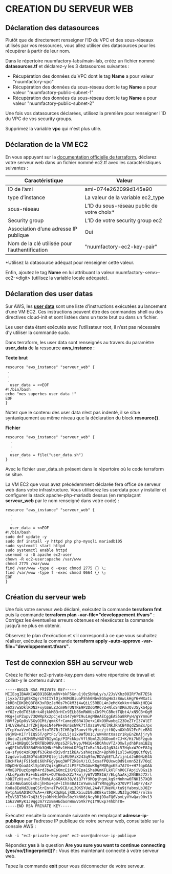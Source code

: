 # CREATION DU SERVEUR WEB

## Déclaration des datasources

Plutôt que de directement renseigner l’ID du VPC et des sous-réseaux utilisés par vos ressources, vous allez utiliser des datasources pour les récupérer à partir de leur nom.

Dans le répertoire nuumfactory-labs/main-lab, crééz un fichier nommé **datasources.tf** et déclarez-y les 3 datasources suivantes :

- Récupération des données du VPC dont le tag **Name** a pour valeur "nuumfactory-vpc"
- Récupération des données du sous-réseau dont le tag **Name** a pour valeur "nuumfactory-public-subnet-1"
- Récupération des données du sous-réseau dont le tag **Name** a pour valeur "nuumfactory-public-subnet-2"

Une fois vos datasources déclarées, utilisez la première pour renseigner l’ID du VPC de vos security groups.

Supprimez la variable **vpc** qui n'est plus utile.

## Déclaration de la VM EC2

En vous appuyant sur la [documentation officielle de terraform](https://registry.terraform.io/providers/hashicorp/aws/latest/docs/resources/instance), déclarez votre serveur web dans un fichier nommé ec2.tf avec les caractéristiques suivantes :

| Caractéristique                                | Valeur                                     |
|------------------------------------------------|--------------------------------------------|
| ID de l’ami                                    | ami-074e262099d145e90                      |
| type d’instance                                | La valeur de la variable ec2_type          |
| sous-réseau                                    | L’ID du sous-réseau public de votre choix* |
| Security group                                 | L’ID de votre security group ec2           |
| Association d’une adresse IP publique          | Oui                                        |
| Nom de la clé utilisée pour l’authentification | "nuumfactory-ec2-key-pair"                 |

*Utilisez la datasource adéquat pour renseigner cette valeur.

Enfin, ajoutez le tag **Name** en lui attribuant la valeur nuumfactory-\<env\>-ec2-\<digit\> (utilisez la variable locale adéquate).

## Déclaration des user datas

Sur AWS, les [**user data**](https://docs.aws.amazon.com/AWSEC2/latest/UserGuide/user-data.html) sont une liste d’instructions exécutées au lancement d’une VM EC2. Ces instructions peuvent être des commandes shell ou des directives cloud-init et sont listées dans un texte brut ou dans un fichier.

Les user data étant exécutés avec l’utilisateur root, il n’est pas nécessaire d’y utiliser la commande sudo.

Dans terraform, les user data sont renseignés au travers du paramètre **user_data** de la ressource **aws_instance** :

**Texte brut**

```
resource "aws_instance" "serveur_web" {
 .
 .
 .
  user_data = <<EOF
#!/bin/bash
echo "mes superbes user data !"
EOF
}
```

Notez que le contenu des user data n’est pas indenté, il se situe syntaxiquement au même niveau que la déclaration du block **resource{}**.

**Fichier**

```
resource "aws_instance" "serveur_web" {
  .
  .
  .
  user_data = file("user_data.sh")
}
```

Avec le fichier user_data.sh présent dans le répertoire où le code terraform se situe.

La VM EC2 que vous avez précédemment déclarée fera office de serveur web dans votre infrastructure. Vous utiliserez les userdata pour y installer et configurer la stack apache-php-mariadb dessus (en remplaçant **serveur_web** par le nom renseigné dans votre code) :

```
resource "aws_instance" "serveur_web" {
  .
  .
  .
  user_data = <<EOF
#!/bin/bash
sudo dnf update -y
sudo dnf install -y httpd php php-mysqli mariadb105
sudo systemctl start httpd
sudo systemctl enable httpd
usermod -a -G apache ec2-user
chown -R ec2-user:apache /var/www
chmod 2775 /var/www
find /var/www -type d -exec chmod 2775 {} \;
find /var/www -type f -exec chmod 0664 {} \;
EOF
}
```

## Création du serveur web

Une fois votre serveur web déclaré, exécutez la commande **terraform fmt** puis la commande **terraform plan -var-file="developpement.tfvars"** : Corrigez les éventuelles erreurs obtenues et réexécutez la commande jusqu’à ne plus en obtenir.

Observez le plan d’exécution et s’il correspond à ce que vous souhaitez réaliser, exécutez la commande **terraform apply -auto-approve -var-file="developpement.tfvars"**.

## Test de connexion SSH au serveur web

Créez le fichier ec2-private-key.pem dans votre répertoire de travail et collez-y le contenu suivant :

```
-----BEGIN RSA PRIVATE KEY-----
MIIEogIBAAKCAQB91BGbUmRV+bkF5Gnu1j0zSbNuLy/s/2JsVKhz0OIRY7mT7ESk
j1yxb/32g0SKXgrcY4IIYlOjx9GMd8iuaFShh6Nbv8GSgHm3z8AwLkHgY6+WXati
ckRBnEDKDbQ8F8K3xRBzJeM0s7hGkM3j4wQiLS5RBDL4nJeMdXekkn+HWKkjHEQ4
a6X27wSDklRONzFxyGSWLZ3cm9NrUNTRE9P2DoGMRC/Z+NloS4DRmJQvJSykS4pp
+YO2rz0dT03kHrk40jkkM83rHCn9ELb86nRWHUsCk9PtC8RetTQbt4/xN5CB+OgM
MKg+jxPZupv73QWRpXx2pCjeIsS47yWPI9u1AgMBAAECggEAS5a8RPyH/gYYmmuP
H8Vf2pGp0sVSGyOIMt/gmkKfrCamczB6RAlDe+x1OkO9RwobqC23DeZTrI37WlET
I4LVZHwhLJrTZHj9peiN4ePH+06nSsNWk7tlOazuVvNIlNkJRnCB40qdZSmZx/px
VTcpYoaVzmGhZSxc9ioTB7BiICHRJpISuovtYhyHic/jtf0QvnOXhDV2FcPLeB8G
86jWB+KiTrlIQS5T/gPtFc/lGzL5jsix9WfDU1C/uW4RntXaszr1RyEnZKAjjryh
j8ucuZizH2MBMyHADYBIym1p/PIPckNp/Vfl9bmlZLDGDoo0rCJ+K/Hi7kBFzgub
UPii+QKBgQC5rDRTBb9O9UVpsSZFS/Hyp/MH1G+SDOAhuVTZ/OXwlydhbPsm1BZq
xqQFIhGV038BdFHb3QHNrPhBv1HHmLDPGgIInRx154vQJgN34i57HqkxW7O+F8Jg
GW+sfy0c4zROgOf63GkuHdDivdrzikBA/SshHqzeZn+BphRkjLsl5wKBgQCtfQyi
IzgdvvluQJBOYdaBIRFQlejlJzRU9ViX243q9fm/RDVq6ETLA/ijnLdJnB0NzE4A
E8cHfkAjFS16xDi6UhFGgVpuq3WPT2kBsV/iCL5xsafPQUxwq0d91xmn521V7OqC
NDpDHrQoaA4KlSp16V2qikgBkwtJiPSFSZkGAwKBgFMQRgxKSu7A7X++H7fqpOAA
4MnE8PDuz6pmph4rdJbwmE6OmcEiKrE0Epa1Sha0GmKFLkXlFnR0CFApjiV0Gs1b
/kLqPpxErRi+mNieGFs+OUT6mGvXZz7kwj/yWTVOM81W//ELgAaAkj2N4BEJ7Xrl
h9D2TzHjuvE+YmslRmhLAoGBAKk38/6iQ7Yf9MOpjhgmLkg9rNnhnw0FNHI57XQR
31dzHWuGaGQishcjhH5x+gV+lIhE40AICnYwmvadTYMVqg9yxQ70VPTloQFr/4x7
Kn8a8EeNdZUeqCStrEn+aTPw9CB/ui3OK5YUeL2A4VFJNeVU/tu9jYabmsLbJ0Zr
BytpAoGAD1MJ7uA++/8PpX3pNpLjROLXbiu2b9u0KEkut5QHLUNJ3gcMHI/rmlSn
rEyVSBT36+7oQ3i5jsObhMikMOvSbzYkNH6jNcyRHjDDaFQ6VpxLyVYwQas90v13
1S62VWRyK1J9qg3m7Y2x8mHEdaonWnwVoVkrPqIY9Uxp74hbhT8=
-----END RSA PRIVATE KEY-----
```

Exécutez ensuite la commande suivante en remplaçant **adresse-ip-publique** par l’adresse IP publique de votre serveur web, consultable sur la console AWS :

```
ssh -i "ec2-private-key.pem" ec2-user@adresse-ip-publique
```

Répondez **yes** à la question **Are you sure you want to continue connecting (yes/no/[fingerprint])?** : Vous êtes maintenant connecté à votre serveur web.

Tapez la commande **exit** pour vous déconnecter de votre serveur.